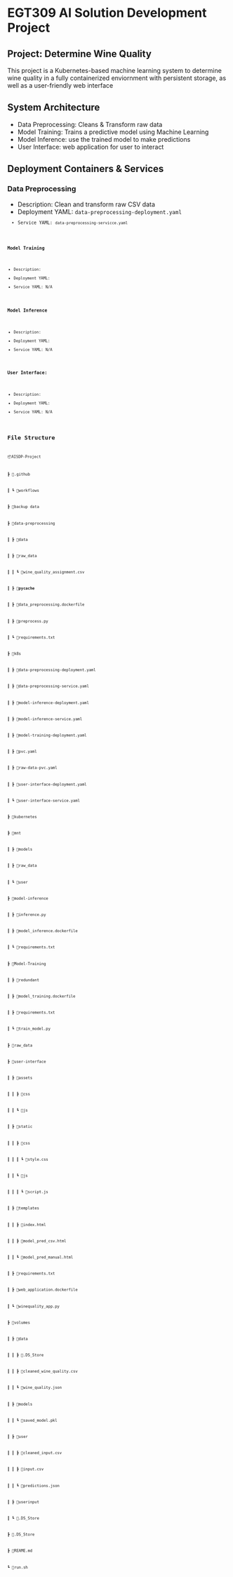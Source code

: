 # **EGT309 AI Solution Development Project**

## Project: Determine Wine Quality
This project is a Kubernetes-based machine learning system to determine wine quality in a fully containerized enviornment with persistent storage, as well as a user-friendly web interface

## System Architecture
- Data Preprocessing: Cleans & Transform raw data
- Model Training: Trains a predictive model using Machine Learning
- Model Inference: use the trained model to make predictions
- User Interface: web application for user to interact

## Deployment Containers & Services

### Data Preprocessing
- Description: Clean and transform raw CSV data
- Deployment YAML: <code>data-preprocessing-deployment.yaml<code>
- Service YAML: <code>data-preprocessing-servicce.yaml<code>

### Model Training
- Description:
- Deployment YAML: 
- Service YAML: N/A

### Model Inference
- Description:
- Deployment YAML: 
- Service YAML: N/A

### User Interface:
- Description:
- Deployment YAML: 
- Service YAML: N/A

## File Structure
📦AISDP-Project

┣ 📂.github

 ┃ ┗ 📂workflows

 ┣ 📂backup data

 ┣ 📂data-preprocessing

 ┃ ┣ 📂data

 ┃ ┣ 📂raw_data

 ┃ ┃ ┗ 📜wine_quality_assignment.csv

 ┃ ┣ 📂__pycache__

 ┃ ┣ 📜data_preprocessing.dockerfile

 ┃ ┣ 📜preprocess.py

 ┃ ┗ 📜requirements.txt

 ┣ 📂k8s

 ┃ ┣ 📜data-preprocessing-deployment.yaml

 ┃ ┣ 📜data-preprocessing-service.yaml

 ┃ ┣ 📜model-inference-deployment.yaml

 ┃ ┣ 📜model-inference-service.yaml

 ┃ ┣ 📜model-training-deployment.yaml

 ┃ ┣ 📜pvc.yaml

 ┃ ┣ 📜raw-data-pvc.yaml

 ┃ ┣ 📜user-interface-deployment.yaml

 ┃ ┗ 📜user-interface-service.yaml

 ┣ 📂kubernetes

 ┣ 📂mnt

 ┃ ┣ 📂models

 ┃ ┣ 📂raw_data

 ┃ ┗ 📂user

 ┣ 📂model-inference

 ┃ ┣ 📜inference.py

 ┃ ┣ 📜model_inference.dockerfile

 ┃ ┗ 📜requirements.txt

 ┣ 📂Model-Training

 ┃ ┣ 📂redundant

 ┃ ┣ 📜model_training.dockerfile

 ┃ ┣ 📜requirements.txt

 ┃ ┗ 📜train_model.py

 ┣ 📂raw_data

 ┣ 📂user-interface

 ┃ ┣ 📂assets

 ┃ ┃ ┣ 📂css

 ┃ ┃ ┗ 📂js

 ┃ ┣ 📂static

 ┃ ┃ ┣ 📂css

 ┃ ┃ ┃ ┗ 📜style.css

 ┃ ┃ ┗ 📂js

 ┃ ┃ ┃ ┗ 📜script.js

 ┃ ┣ 📂templates

 ┃ ┃ ┣ 📜index.html

 ┃ ┃ ┣ 📜model_pred_csv.html

 ┃ ┃ ┗ 📜model_pred_manual.html

 ┃ ┣ 📜requirements.txt

 ┃ ┣ 📜web_application.dockerfile

 ┃ ┗ 📜winequality_app.py

 ┣ 📂volumes

 ┃ ┣ 📂data

 ┃ ┃ ┣ 📜.DS_Store

 ┃ ┃ ┣ 📜cleaned_wine_quality.csv

 ┃ ┃ ┗ 📜wine_quality.json

 ┃ ┣ 📂models

 ┃ ┃ ┗ 📜saved_model.pkl

 ┃ ┣ 📂user

 ┃ ┃ ┣ 📜cleaned_input.csv

 ┃ ┃ ┣ 📜input.csv

 ┃ ┃ ┗ 📜predictions.json

 ┃ ┣ 📂userinput

 ┃ ┗ 📜.DS_Store

 ┣ 📜.DS_Store

 ┣ 📜REAME.md

 ┗ 📜run.sh
 

